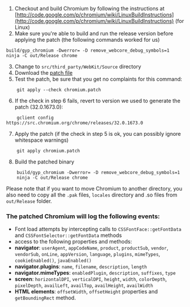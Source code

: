 1. Checkout and build Chromium by following the instructions at [http://code.google.com/p/chromium/wiki/LinuxBuildInstructions](http://code.google.com/p/chromium/wiki/LinuxBuildInstructions) (for Linux)
2. Make sure you're able to build and run the release version before applying the patch (the following commands worked for us)
```
build/gyp_chromium -Dwerror= -D remove_webcore_debug_symbols=1
ninja -C out/Release chrome
```
3. Change to `src/third_party/WebKit/Source` directory
4. Download the [patch file](https://raw.github.com/fpdetective/fpdetective/master/patches/chromium.patch)
5. Test the patch, be sure that you get no complaints for this command:
```
    git apply --check chromium.patch
```
6. If the check in step 6 fails, revert to version we used to generate the patch (32.0.1673.0):
```
    gclient config https://src.chromium.org/chrome/releases/32.0.1673.0
```
7. Apply the patch (if the check in step 5 is ok, you can possibly ignore whitespace warnings)
```
    git apply chromium.patch
```

8. Build the patched binary
```
    build/gyp_chromium -Dwerror= -D remove_webcore_debug_symbols=1 
    ninja -C out/Release chrome
```

Please note that if you want to move Chromium to another directory, you also need to copy all the `.pak` files, `locales` directory and .so files from `out/Release` folder.

### The patched Chromium will log the following events:
* Font load attempts by intercepting calls to `CSSFontFace::getFontData` and `CSSFontSelector::getFontData` methods
* access to the following properties and methods: 
* **navigator**: `userAgent`, `appCodeName`, `product`, `productSub`, `vendor`, `vendorSub`, `onLine`, `appVersion`, `language`, `plugins`, `mimeTypes`, `cookieEnabled()`, `javaEnabled()`
* **navigator.plugins**: `name`, `filename`, `description`, `length`
* **navigator.mimeTypes**: `enabledPlugin`, `description`, `suffixes`, `type`
* **screen**: `horizontalDPI`, `verticalDPI`, `height`, `width`, `colorDepth`, `pixelDepth`, `availLeft`, `availTop`, `availHeight`, `availWidth`
* **HTML elements**: `offsetWidth`, `offsetHeight` properties and `getBoundingRect` method.
